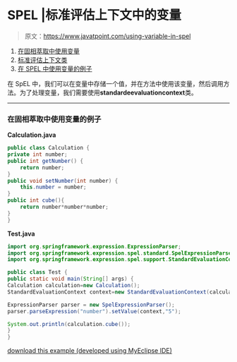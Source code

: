 # SPEL |标准评估上下文中的变量

> 原文：<https://www.javatpoint.com/using-variable-in-spel>

1.  [在固相萃取中使用变量](#)
2.  [标准评估上下文类](#)
3.  [在 SPEL 中使用变量的例子](#)

在 SpEL 中，我们可以在变量中存储一个值，并在方法中使用该变量，然后调用方法。为了处理变量，我们需要使用**standardeevaluationcontext**类。

* * *

### 在固相萃取中使用变量的例子

**Calculation.java**

```java
public class Calculation {
private int number;
public int getNumber() {
	return number;
}
public void setNumber(int number) {
	this.number = number;
}
public int cube(){
	return number*number*number;
}
}

```

**Test.java**

```java
import org.springframework.expression.ExpressionParser;
import org.springframework.expression.spel.standard.SpelExpressionParser;
import org.springframework.expression.spel.support.StandardEvaluationContext;

public class Test {
public static void main(String[] args) {
Calculation calculation=new Calculation();
StandardEvaluationContext context=new StandardEvaluationContext(calculation);

ExpressionParser parser = new SpelExpressionParser();
parser.parseExpression("number").setValue(context,"5");

System.out.println(calculation.cube());
}
}

```

[download this example (developed using MyEclipse IDE)](https://static.javatpoint.com/src/sp/spel3.zip)